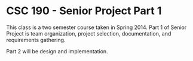 CSC 190 - Senior Project Part 1
=======

This class is a two semester course taken in Spring 2014. Part 1 of Senior Project 
is team organization, project selection, documentation, and requirements gathering.

Part 2 will be design and implementation.
